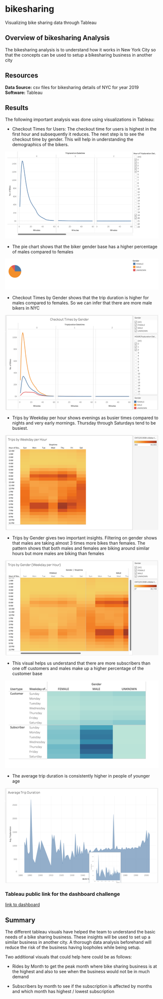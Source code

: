 # bikesharing
Visualizing bike sharing data through Tableau


## Overview of bikesharing Analysis

The bikesharing analysis is to understand how it works in New York City so that the concepts can be used to setup a bikesharing business in another city

## Resources
**Data Source:** csv files for bikesharing details of NYC for year 2019
**Software:** Tableau 

## Results

The following important analysis was done using visualizations in Tableau:

- Checkout Times for Users: The checkout time for users is highest in the first hour and subsequently it reduces. The next step is to see the checkout time by gender. This will help in understanding the demographics of the bikers.

![RideSharing1](/Images/Visual1.png)

- The pie chart shows that the  biker gender base has a higher percentage of males compared to females

![RideSharing2](/Images/Visual2.png)

- Checkout Times by Gender shows that the trip duration is higher for males compared to females. So we can infer that there are more male bikers in NYC

![RideSharing3](/Images/Visual3.png)

- Trips by Weekday per hour shows evenings as busier times compared to nights and very early mornings. Thursday through Saturdays tend to be busiest.

![RideSharing4](/Images/Visual4.png)

- Trips by Gender gives two important insights. Filtering on gender shows that males are taking almost 3 times more bikes than females. The pattern shows that both males and females are biking around similar hours but more males are biking than females

![RideSharing5](/Images/Visual5.png)

- This visual helps us understand that there are more subscribers than one off customers and males make up a higher percentage of the customer base

![RideSharing6](/Images/Visual6.png)

- The average trip duration is consistently higher in people of younger age

![RideSharing7](/Images/Visual7.png)

### Tableau public link for the dashboard challenge

[link to dashboard](https://public.tableau.com/views/Module14_Challenge_16377178479700/ChallengeStory?:language=en-US&publish=yes&:display_count=n&:origin=viz_share_link)


## Summary

The different tableau visuals have helped the team to understand the basic needs of a bike sharing business. These insights will be used to set up a similar business in another city. A thorough data analysis beforehand will reduce the risk of the business having loopholes while being setup.

Two additional visuals that could help here could be as follows:

- Rides by Month to get the peak month where bike sharing business is at the highest and also to see when the business would not be in much demand

- Subscribers by month to see if the subscription is affected by months and which month has highest / lowest subscription

